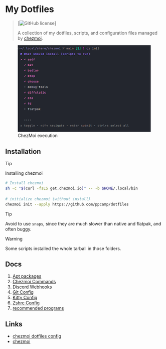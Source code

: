 # My Dotfiles

> [![GitHub license](https://img.shields.io/github/license/ppcamp/dotfiles)]
>
> A collection of my dotfiles, scripts, and configuration files managed by [chezmoi](https://www.chezmoi.io/).


<figure>
  <img src="./docs/imgs/execution.png" alt="chezmoi execution" width="500px">
  <figcaption>ChezMoi execution</figcaption>
</figure>


## Installation

> [!TIP]
>
> Installing chezmoi
>
> ```sh
> # Install chezmoi
> sh -c "$(curl -fsLS get.chezmoi.io)" -- -b $HOME/.local/bin
> 
> # initialize chezmoi (without install)
> chezmoi init --apply https://github.com/ppcamp/dotfiles
> ```

> [!TIP]
>
> Avoid to use `snaps`, since they are much slower than native and flatpak, and
> often buggy.

> [!WARNING]
> Some scripts installed the whole tarball in those folders.

## Docs

1. [Apt packages](./docs/Apt%20Package%20Inspection.md)
2. [Chezmoi Commands](./docs/Chezmoi%20Commands.md)
3. [Discord Webhooks](./docs/Discord%20Webhooks.md)
4. [Git Config](./docs/Git%20Config.md)
5. [Kitty Config](./docs/Kitty.md)
6. [Zshrc Config](./docs/zshrc%20config.md)
7. [recommended programs](./docs/recommended_programs/README.md)

## Links
- [chezmoi dotfiles config]
- [chezmoi]

<!-- Links -->
[lazygit nvim plugins]: https://github.com/LazyVim/LazyVim/tree/main/lua/lazyvim/plugins
[chezmoi]: https://www.chezmoi.io/
[chezmoi dotfiles config]: https://fedoramagazine.org/take-back-your-dotfiles-with-chezmoi/
